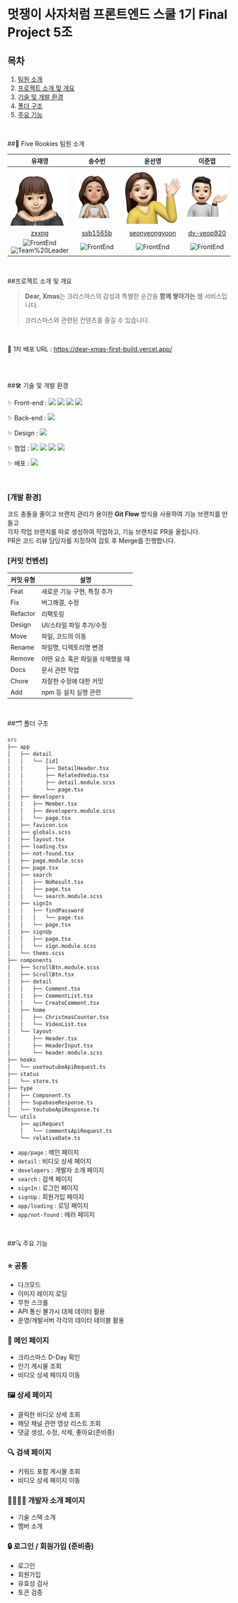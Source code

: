 # 멋쟁이 사자처럼 프론트엔드 스쿨 1기 Final Project 5조
## 목차
1. [팀원 소개](#🚀-Five-Rookies-팀원-소개)
2. [프로젝트 소개 및 개요](#프로젝트-소개-및-개요)
3. [기술 및 개발 환경](#🛠️-기술-및-개발-환경)
4. [폴더 구조](#🗂️-폴더-구조)
5. [주요 기능](#🔍-주요-기능)
</br>

##🚀 Five Rookies 팀원 소개

|**유재영**|**송수빈**|**윤선영**|**이준엽** |
| :------------------------------------------------------------------------------------------------------------------------------------------------------: | :-------------------------------------------------------------------------------------------------------: | :---------------------------------------------------------------------------------------------------------------------------------------------------------: | :-------------------------------------------------------------------------------------------------------------------------------------------------------------: |
| <img src='public/assets/mimoticon/mimoticon-yoo.png' width="180px;"> | <img src="public/assets/mimoticon/mimoticon-song.png" width="180px;"> | <img src="public/assets/mimoticon/mimoticon-yoon.png" width="180px;"/> | <img src="public/assets/mimoticon/mimoticon-lee.png" width="180px;" > |
| [zxxng](https://github.com/zxxng)  | [ssb1565b](https://github.com/ssb1565b) | [seonyeongyoon](https://github.com/seonyeongyoon) | [dv-yeop920](https://github.com/dv-yeop920) |
|![FrontEnd](https://img.shields.io/badge/FrontEnd-DA3017)</br> ![Team%20Leader](https://img.shields.io/badge/-Team%20leader-0C412F) | ![FrontEnd](https://img.shields.io/badge/FrontEnd-DA3017)</br> | ![FrontEnd](https://img.shields.io/badge/FrontEnd-DA3017)</br> | ![FrontEnd](https://img.shields.io/badge/FrontEnd-DA3017)</br> |

<br>

##프로젝트 소개 및 개요
>**Dear, Xmas**는 크리스마스의 감성과 특별한 순간을 **함께 쌓아가는** 웹 서비스입니다.
>
>크리스마스와 관련된 컨텐츠를 즐길 수 있습니다.

</br>

🔗 1차 배포 URL : https://dear-xmas-first-build.vercel.app/

</br>
<!-- ## 🧑🏻‍💻 역할 분담 -->

<br>


##🛠️ 기술 및 개발 환경

✨ Front-end : <img src="https://img.shields.io/badge/TypeScript-3178C6?style=flat&logo=typescript&logoColor=white" />  <img src="https://img.shields.io/badge/Next.js-000000?style=flat&logo=nextdotjs&logoColor=white" />  <img src="https://img.shields.io/badge/Sass-CC6699?style=flat&logo=sass&logoColor=white"/> <img src="https://img.shields.io/badge/Zustand-A9225C?style=flat&logo=&logoColor=white"/> 

✨ Back-end : <img src="https://img.shields.io/badge/Supabase-3FCF8E?style=flat&logo=supabase&logoColor=white"/> 

✨ Design : <img src="https://img.shields.io/badge/Figma-F24E1E?style=flat&logo=Figma&logoColor=white"/> 

✨ 협업 : <img src="https://img.shields.io/badge/GitHub-181717?style=flat&logo=GitHub&logoColor=white"/> <img src="https://img.shields.io/badge/Git-F05032?style=flat&logo=Git&logoColor=white"/> <img src="https://img.shields.io/badge/Notion-000000?style=flat&logo=Notion&logoColor=white"/> <img src="https://img.shields.io/badge/Discord-5865F2?style=flat&logo=Discord&logoColor=white"/>

✨ 배포 : <img src="https://img.shields.io/badge/Vercel-000000?style=flat&logo=vercel&logoColor=white"/> 

<br>

### [개발 환경]
코드 충돌을 줄이고 브랜치 관리가 용이한 **Git Flow** 방식을 사용하여 기능 브랜치를 만들고<br>
각자 작업 브랜치를 따로 생성하여 작업하고, 기능 브랜치로 PR을 올립니다.<br>
PR은 코드 리뷰 담당자를 지정하여 검토 후 Merge를 진행합니다.


### [커밋 컨벤션]
|커밋 유형|설명|
|---------|----|
|Feat|새로운 기능 구현, 특징 추가|
|Fix|버그해결, 수정|
|Refactor|리팩토링|
|Design|UI/스타일 파일 추가/수정|
|Move|파일, 코드의 이동|
|Rename|파일명, 디렉토리명 변경|
|Remove|어떤 요소 혹은 파일을 삭제했을 때|
|Docs|문서 관련 작업|
|Chore|자잘한 수정에 대한 커밋|
|Add|npm 등 설치 실행 관련|

<br>

##🗂️ 폴더 구조
```
src
├── app
│   ├── detail
│   │   └── [id]
│   │       ├── DetailHeader.tsx
│   │       ├── RelatedVedio.tsx
│   │       ├── detail.module.scss
│   │       └── page.tsx
│   ├── developers
│   │   ├── Member.tsx
│   │   ├── developers.module.scss
│   │   └── page.tsx
│   ├── favicon.ico
│   ├── globals.scss
│   ├── layout.tsx
│   ├── loading.tsx
│   ├── not-found.tsx
│   ├── page.module.scss
│   ├── page.tsx
│   ├── search
│   │   ├── NoResult.tsx
│   │   ├── page.tsx
│   │   └── search.module.scss
│   ├── signIn
│   │   ├── findPassword
│   │   │   └── page.tsx
│   │   └── page.tsx
│   ├── signUp
│   │   ├── page.tsx
│   │   └── sign.module.scss
│   └── thems.scss
├── components
│   ├── ScrollBtn.module.scss
│   ├── ScrollBtn.tsx
│   ├── detail
│   │   ├── Comment.tsx
│   │   ├── CommentList.tsx
│   │   └── CreateComment.tsx
│   ├── home
│   │   ├── ChristmasCounter.tsx
│   │   └── VideoList.tsx
│   └── layout
│       ├── Header.tsx
│       ├── HeaderInput.tsx
│       └── header.module.scss
├── hooks
│   └── useYoutubeApiRequest.ts
├── status
│   └── store.ts
├── type
│   ├── Component.ts
│   ├── SupabaseResponse.ts
│   └── YoutubeApiResponse.ts
└── utils
    ├── apiRequest
    │   └── commentsApiRequest.ts
    └── relativeDate.ts
```

- `app/page` : 메인 페이지
- `detail` : 비디오 상세 페이지
- `developers` : 개발자 소개 페이지
- `search` : 검색 페이지
- `signIn` : 로그인 페이지
- `signUp` : 회원가입 페이지
- `app/loading` : 로딩 페이지
- `app/not-found` : 에러 페이지

<br>

##🔍 주요 기능
### ⭐️ 공통
* 다크모드
* 이미지 레이지 로딩
* 무한 스크롤
* API 통신 불가시 대체 데이터 활용
* 운영/개발서버 각각의 데이터 테이블 활용
### 📃 메인 페이지
* 크리스마스 D-Day 확인
* 인기 게시물 조회
* 비디오 상세 페이지 이동
### 🖼 상세 페이지
* 클릭한 비디오 상세 조회
* 해당 채널 관련 영상 리스트 조회
* 댓글 생성, 수정, 삭제, 좋아요(준비중)
### 🔍 검색 페이지
* 키워드 포함 게시물 조회
* 비디오 상세 페이지 이동
### 👩‍👩‍👧‍👦 개발자 소개 페이지
* 기술 스택 소개
* 멤버 소개
### 🔒 로그인 / 회원가입 (준비중)
* 로그인
* 회원가입
* 유효성 검사
* 토큰 검증

